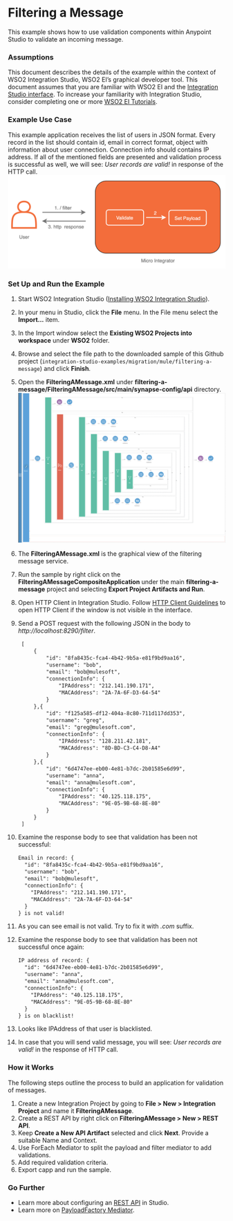 # Filtering a Message #

This example shows how to use validation components within Anypoint Studio to validate an incoming message.  

### Assumptions ###

This document describes the details of the example within the context of WSO2 Integration Studio, WSO2 EI’s graphical 
developer tool. This document assumes that you are familiar with WSO2 EI and the 
[Integration Studio interface](https://ei.docs.wso2.com/en/latest/micro-integrator/develop/WSO2-Integration-Studio/). To 
increase your familiarity with Integration Studio, consider completing one or more 
[WSO2 EI Tutorials](https://ei.docs.wso2.com/en/latest/micro-integrator/use-cases/integration-use-cases/).

### Example Use Case ###

This example application receives the list of users in JSON format. Every record in the list should contain id, email 
in correct format, object with information about user connection. Connection info should contains IP address. If all of 
the mentioned fields are presented and validation process is successful as well, we will see: *User records are valid!* 
in response of the HTTP call.
![FilteringAMessageUseCase](../resources/images/filtering-a-message/filtering-a-message-use-case.png?raw=true "Filtering a message use-case")

### Set Up and Run the Example ###

1. Start WSO2 Integration Studio ([Installing WSO2 Integration Studio](https://ei.docs.wso2.com/en/latest/micro-integrator/develop/installing-WSO2-Integration-Studio/)).
2. In your menu in Studio, click the **File** menu. In the File menu select the **Import...** item.
3. In the Import window select the **Existing WSO2 Projects into workspace** under **WSO2** folder.
4. Browse and select the file path to the downloaded sample of this Github project
(``integration-studio-examples/migration/mule/filtering-a-message``) and click **Finish**.
5. Open the **FilteringAMessage.xml** under **filtering-a-message/FilteringAMessage/src/main/synapse-config/api** 
directory. 
![FilteringAMessage](../resources/images/filtering-a-message/filtering-a-message.png?raw=true "Filtering a message")
6. The **FilteringAMessage.xml** is the graphical view of the filtering message service.
7. Run the sample by right click on the **FilteringAMessageCompositeApplication** under the main **filtering-a-message** 
project and selecting **Export Project Artifacts and Run**.
8. Open HTTP Client in Integration Studio. Follow [HTTP Client Guidelines](../../../docs/common/adding-http-client-to-integration-studio.md) 
to open HTTP Client if the window is not visible in the interface.
9. Send a POST request with the following JSON in the body to *http://localhost:8290/filter*.

		[
        	{
        		"id": "8fa8435c-fca4-4b42-9b5a-e81f9bd9aa16",
        		"username": "bob",
        		"email": "bob@mulesoft",
        		"connectionInfo": {
        			"IPAddress": "212.141.190.171",
        			"MACAddress": "2A-7A-6F-D3-64-54"
        		}
        	},{
        		"id": "f125a585-df12-404a-8c80-711d117dd353",
        		"username": "greg",
        		"email": "greg@mulesoft.com",
        		"connectionInfo": {
        			"IPAddress": "128.211.42.181",
        			"MACAddress": "8D-BD-C3-C4-D8-A4"
        		}
        	},{
        		"id": "6d4747ee-eb00-4e81-b7dc-2b01585e6d99",
        		"username": "anna",
        		"email": "anna@mulesoft.com",
        		"connectionInfo": {
        			"IPAddress": "40.125.118.175",
        			"MACAddress": "9E-05-9B-68-8E-80"
        		}
        	}
        ]

10. Examine the response body to see that validation has been not successful:

        Email in record: {
          "id": "8fa8435c-fca4-4b42-9b5a-e81f9bd9aa16",
          "username": "bob",
          "email": "bob@mulesoft",
          "connectionInfo": {
            "IPAddress": "212.141.190.171",
            "MACAddress": "2A-7A-6F-D3-64-54"
          }
        } is not valid!
        
11. As you can see email is not valid. Try to fix it with *.com* suffix.

12. Examine the response body to see that validation has been not successful once again: 
        
        IP address of record: {
          "id": "6d4747ee-eb00-4e81-b7dc-2b01585e6d99",
          "username": "anna",
          "email": "anna@mulesoft.com",
          "connectionInfo": {
            "IPAddress": "40.125.118.175",
            "MACAddress": "9E-05-9B-68-8E-80"
          }
        } is on blacklist!
        
13. Looks like IPAddress of that user is blacklisted.

14. In case that you will send valid message, you will see: *User records are valid!* in the response of HTTP call.

### How it Works ###

The following steps outline the process to build an application for validation of messages.

1. Create a new Integration Project by going to **File > New > Integration Project** and name it **FilteringAMessage**.
2. Create a REST API by right click on **FilteringAMessage > New > REST API**.
3. Keep **Create a New API Artifact** selected and click **Next**. Provide a suitable Name and Context.
2. Use ForEach Mediator to split the payload and filter mediator to add validations. 
3. Add required validation criteria.
4. Export capp and run the sample.

### Go Further ###

* Learn more about configuring an [REST API](https://ei.docs.wso2.com/en/latest/micro-integrator/references/synapse-properties/rest-api-properties/) in Studio.
* Learn more on [PayloadFactory Mediator](https://ei.docs.wso2.com/en/next/micro-integrator/references/mediators/payloadFactory-Mediator/).